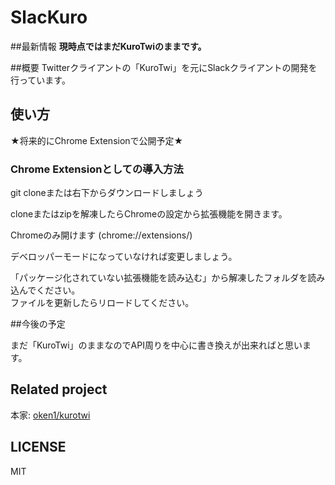 SlacKuro
=============
##最新情報
**現時点ではまだKuroTwiのままです。**

##概要
Twitterクライアントの「KuroTwi」を元にSlackクライアントの開発を行っています。  

## 使い方

★将来的にChrome Extensionで公開予定★

### Chrome Extensionとしての導入方法

git cloneまたは右下からダウンロードしましょう

cloneまたはzipを解凍したらChromeの設定から拡張機能を開きます。

Chromeのみ開けます (chrome://extensions/) 

デベロッパーモードになっていなければ変更しましょう。  

「パッケージ化されていない拡張機能を読み込む」から解凍したフォルダを読み込んでください。  
ファイルを更新したらリロードしてください。  

##今後の予定

まだ「KuroTwi」のままなのでAPI周りを中心に書き換えが出来ればと思います。

## Related project

本家: [oken1/kurotwi](https://github.com/oken1/kurotwi)  

## LICENSE

MIT

